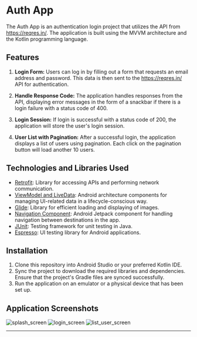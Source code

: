 # Auth App

The Auth App is an authentication login project that utilizes the API from https://reqres.in/. The application is built using the MVVM architecture and the Kotlin programming language.

## Features

1. **Login Form:** Users can log in by filling out a form that requests an email address and password. This data is then sent to the https://reqres.in/ API for authentication.

2. **Handle Response Code:** The application handles responses from the API, displaying error messages in the form of a snackbar if there is a login failure with a status code of 400.

3. **Login Session:** If login is successful with a status code of 200, the application will store the user's login session.

4. **User List with Pagination:** After a successful login, the application displays a list of users using pagination. Each click on the pagination button will load another 10 users.

## Technologies and Libraries Used

- [Retrofit](https://square.github.io/retrofit/): Library for accessing APIs and performing network communication.
- [ViewModel and LiveData](https://developer.android.com/jetpack/androidx/releases/lifecycle): Android architecture components for managing UI-related data in a lifecycle-conscious way.
- [Glide](https://github.com/bumptech/glide): Library for efficient loading and displaying of images.
- [Navigation Component](https://developer.android.com/guide/navigation/navigation-getting-started): Android Jetpack component for handling navigation between destinations in the app.
- [JUnit](https://junit.org/junit4/): Testing framework for unit testing in Java.
- [Espresso](https://developer.android.com/training/testing/espresso): UI testing library for Android applications.

## Installation

1. Clone this repository into Android Studio or your preferred Kotlin IDE.
2. Sync the project to download the required libraries and dependencies. Ensure that the project's Gradle files are synced successfully.
3. Run the application on an emulator or a physical device that has been set up.

## Application Screenshots

![splash_screen](https://github.com/dadahtaufikpermana/Auth-App/assets/108538497/34f77823-8a95-4d09-a2d4-f765a39662bc)
![login_screen](https://github.com/dadahtaufikpermana/Auth-App/assets/108538497/5c78c675-a443-4eb1-82ae-c3c9bc5b9ac6)
![list_user_screen](https://github.com/dadahtaufikpermana/Auth-App/assets/108538497/1fdf548e-e3ba-42ad-a1b4-f99680e61906)

---
